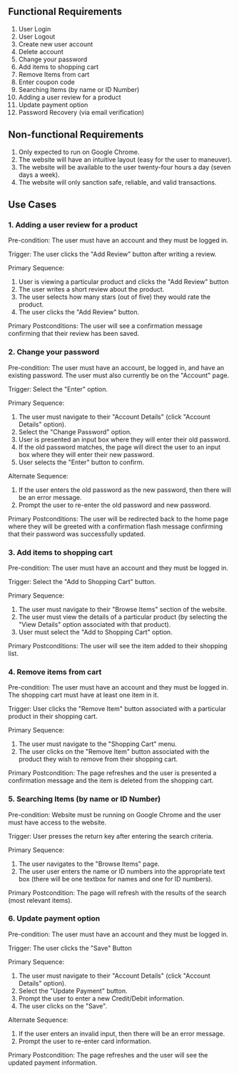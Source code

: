 ## Functional Requirements

1. User Login
2. User Logout
3. Create new user account
4. Delete account
5. Change your password
6. Add items to shopping cart
7. Remove Items from cart
8. Enter coupon code
9. Searching Items (by name or ID Number)
10. Adding a user review for a product
11. Update payment option
12. Password Recovery (via email verification)

## Non-functional Requirements

1. Only expected to run on Google Chrome.
2. The website will have an intuitive layout (easy for the user to maneuver).
3. The website will be available to the user twenty-four hours a day (seven days a week).
4. The website will only sanction safe, reliable, and valid transactions.

## Use Cases

### 1. Adding a user review for a product
  Pre-condition: The user must have an account and they must be logged in.

  Trigger: The user clicks the "Add Review" button after writing a review.

  Primary Sequence:
  
  1. User is viewing a particular product and clicks the "Add Review" button
  2. The user writes a short review about the product.
  3. The user selects how many stars (out of five) they would rate the product.
  4. The user clicks the "Add Review" button.

  Primary Postconditions: The user will see a confirmation message confirming that their review has been saved.

### 2. Change your password
  Pre-condition: The user must have an account, be logged in, and have an existing password. The user must also currently be on the "Account" page.
  
  Trigger: Select the "Enter" option.
  
  Primary Sequence:
   1. The user must navigate to their "Account Details" (click "Account Details" option).
   2. Select the "Change Password" option.
   3. User is presented an input box where they will enter their old password.
   4. If the old password matches, the page will direct the user to an input box where they will enter their new password.
   5. User selects the "Enter" button to confirm.

  Alternate Sequence:
   1. If the user enters the old password as the new password, then there will be an error message. 
   2. Prompt the user to re-enter the old password and new password. 
    
   Primary Postconditions: The user will be redirected back to the home page where they will be greeted with a confirmation flash message confirming that their password was successfully updated.

### 3. Add items to shopping cart
  Pre-condition: The user must have an account and they must be logged in.
  
  Trigger: Select the "Add to Shopping Cart" button.
  
  Primary Sequence:
   1. The user must navigate to their "Browse Items" section of the website.
   2. The user must view the details of a particular product (by selecting the "View Details" option associated with that product).
   3. User must select the "Add to Shopping Cart" option.
    
   Primary Postconditions: The user will see the item added to their shopping list.
   
### 4. Remove items from cart
  Pre-condition: The user must have an account and they must be logged in. The shopping cart must have at least one item in it.
  
  Trigger: User clicks the "Remove Item" button associated with a particular product in their shopping cart.
  
  Primary Sequence:
   1. The user must navigate to the "Shopping Cart" menu.
   2. The user clicks on the "Remove Item" button associated with the product they wish to remove from their shopping cart.
   
   Primary Postcondition: The page refreshes and the user is presented a confirmation message and the item is deleted from the shopping cart.
  
### 5. Searching Items (by name or ID Number)
  Pre-condition: Website must be running on Google Chrome and the user must have access to the website.
  
  Trigger: User presses the return key after entering the search criteria.
  
  Primary Sequence:
   1. The user navigates to the "Browse Items" page.
   2. The user user enters the name or ID numbers into the appropriate text box (there will be one textbox for names and one for ID numbers).
    
   Primary Postcondition: The page will refresh with the results of the search (most relevant items).
  
### 6. Update payment option
  Pre-condition: The user must have an account and they must be logged in.
  
  Trigger: The user clicks the "Save" Button
  
  Primary Sequence:
   1. The user must navigate to their "Account Details" (click "Account Details" option).
   2. Select the "Update Payment" button.
   3. Prompt the user to enter a new Credit/Debit information.
   4. The user clicks on the "Save".

  Alternate Sequence:
   1. If the user enters an invalid input, then there will be an error message.
   2. Prompt the user to re-enter card information.
    
   Primary Postcondition: The page refreshes and the user will see the updated payment information.
